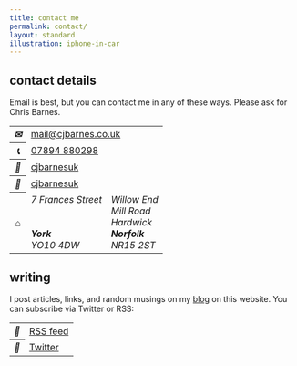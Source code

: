 ```yaml
---
title: contact me
permalink: contact/
layout: standard
illustration: iphone-in-car
---
```


## contact details

Email is best, but you can contact me in any of these ways. Please ask for Chris&nbsp;Barnes.

<table class="circle-list">
  <tbody>
    <tr>
      <th scope="row"><i class="label email" title="email">✉</i></th>
      <td colspan="2"><a href="mailto:mail@cjbarnes.co.uk" title="Email me">mail@cjbarnes.co.uk</a></td>
    </tr>
    <tr>
      <th scope="row"><i class="label phone" title="phone">📞</i></th>
      <td colspan="2"><a href="tel:+447894880298" title="Phone me">07894 880298</a></td>
    </tr>
    <tr>
      <th scope="row"><i class="label linkedin" title="linkedin"></i></th>
      <td><a href="http://uk.linkedin.com/in/cjbarnesuk/" title="Find me on LinkedIn">cjbarnesuk</a></td>
    </tr>
    <tr>
      <th scope="row"><i class="label twitter" title="twitter"></i></th>
      <td colspan="2"><a href="https://twitter.com/intent/tweet?text=@cJbarnesUK%20" title="Tweet me on Twitter">cjbarnesuk</a></td>
    </tr>
    <tr class="addresses">
      <th scope="row"><i class="label address" title="addresses">⌂</i></th>
      <td>
        <address>
          7 Frances Street<br>
          <br>
          <br>
          <strong>York</strong><br>
          YO10 4DW
        </address>
      </td>
      <td>
        <address>
          Willow End<br>
          Mill Road<br>
          Hardwick<br>
          <strong>Norfolk</strong><br>
          NR15 2ST
        </address>
      </td>
    </tr>
  </tbody>
</table>

## writing

I post articles, links, and random musings on my <a href="/blog/">blog</a> on this website. You can subscribe via Twitter or RSS:

<table class="circle-list">
  <tbody>
    <tr>
      <th scope="row"><i class="label feed" title="RSS feed"></i></th>
      <td colspan="2"><a href="#" title="Subscribe to blog">RSS feed</a></td>
    </tr>
    <tr>
      <th scope="row"><i class="label twitter" title="twitter"></i></th>
      <td colspan="2"><a href="https://twitter.com/intent/user?screen_name=cJbarnesUK&amp;original_referer=http://www.cjbarnes.co.uk/" title="Follow @cjbarnesuk on Twitter">Twitter</a></td>
    </tr>
  </tbody>
</table>